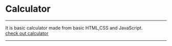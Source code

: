 # Calculator

------------------------------------------------------------------------------------------------------------------------------------------------------------------------

It is basic calculator made from basic HTML,CSS and JavaScript. <br>
[check out calculator](https://calculatoraps.netlify.app/)

------------------------------------------------------------------------------------------------------------------------------------------------------------------------
